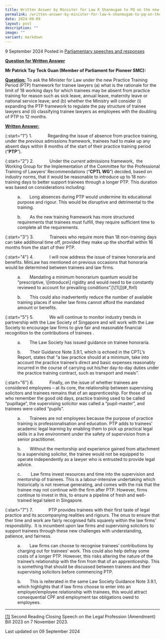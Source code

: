 ```yaml
---
title: Written Answer by Minister for Law K Shanmugam to PQ on the new Practice Training Period framework for trainee lawyers
permalink: /written-answer-by-minister-for-law-k-shanmugam-to-pq-on-the-new-ptp-framework-for-trainee-lawyers/
date: 2024-09-09
layout: post
description: ""
image: ""
variant: markdown
---
```

9 September 2024 Posted in [Parliamentary speeches and responses](/news/parliamentary-speeches) 

<b><u>Question for Written Answer</u></b>

**Mr Patrick Tay Teck Guan (Member of Parliament for Pioneer SMC):** 

<b><u>Question:</u></b>
To ask the Minister for Law under the new Practice Training Period (PTP) framework for trainee lawyers (a) what is the rationale for the limit of 18 working days for which trainees may be absent from practice training for reason such as sick leave, annual leave, maternity leave or national service leave; and (b) whether the Ministry will consider (i) expanding the PTP framework to regulate the pay structure of trainee lawyers and (ii) classifying trainee lawyers as employees with the doubling of PTP to 12 months.

<b><u>Written Answer:</u></b>

{:start="1"}
1.&nbsp;&nbsp;&nbsp;&nbsp;&nbsp;&nbsp;&nbsp;&nbsp;&nbsp;&nbsp;&nbsp;&nbsp; Regarding the issue of absence from practice training, under the _previous_ admissions framework, trainees had to make up any absent days within 8 months of the start of their practice training period (“**PTP**”).

{:start="2"}
2.&nbsp;&nbsp;&nbsp;&nbsp;&nbsp;&nbsp;&nbsp;&nbsp;&nbsp;&nbsp;&nbsp;&nbsp; Under the _current_ admissions framework, &nbsp;the Working Group for the Implementation of the Committee for the Professional Training of Lawyers’ Recommendations (“**CPTL WG**”) decided, based on industry norms, that it would be reasonable to introduce up to 18 non-training days to better support trainees through a longer PTP. This duration was based on considerations including:

<p style="margin-left: 40px">
a.&nbsp;&nbsp;&nbsp;&nbsp;&nbsp;&nbsp; Long absences during PTP would undermine its educational purpose and rigour. This would be disruptive and detrimental to the training.</p>

<p style="margin-left: 40px">
b.&nbsp;&nbsp;&nbsp;&nbsp;&nbsp;&nbsp; As the new training framework has more structured requirements that trainees must fulfill, they require sufficient time to complete all the requirements.</p>

{:start="3"}
3.&nbsp;&nbsp;&nbsp;&nbsp;&nbsp;&nbsp;&nbsp;&nbsp;&nbsp;&nbsp;&nbsp;&nbsp; Trainees who require more than 18 non-training days can take additional time off, provided they make up the shortfall within 16 months from the start of their PTP.

{:start="4"}
4.&nbsp;&nbsp;&nbsp;&nbsp;&nbsp;&nbsp;&nbsp;&nbsp;&nbsp;&nbsp;&nbsp;&nbsp; I will now address the issue of trainee honoraria and benefits. MinLaw has mentioned on previous occasions that honoraria would be determined between trainees and law firms.

<p style="margin-left: 40px">
a.&nbsp;&nbsp;&nbsp;&nbsp;&nbsp;&nbsp; Mandating a minimum honorarium quantum would be “prescriptive, \[introduce\] rigidity and would need to be constantly reviewed to account for prevailing conditions”.[\[1\]](#_ftn1)</p>

<p style="margin-left: 40px">
b.&nbsp;&nbsp;&nbsp;&nbsp;&nbsp;&nbsp; This could also inadvertently reduce the number of available training places if smaller law firms cannot afford the mandated amount or benefits.</p>

{:start="5"}
5.&nbsp;&nbsp;&nbsp;&nbsp;&nbsp;&nbsp;&nbsp;&nbsp;&nbsp;&nbsp;&nbsp;&nbsp; We will continue to monitor industry trends in partnership with the Law Society of Singapore and will work with the Law Society to encourage law firms to give fair and reasonable financial recognition to the contributions of trainees .

<p style="margin-left: 40px">
a.&nbsp;&nbsp;&nbsp;&nbsp;&nbsp;&nbsp; The Law Society has issued guidance on trainee honoraria.</p>

<p style="margin-left: 40px">
b.&nbsp;&nbsp;&nbsp;&nbsp;&nbsp;&nbsp; Their Guidance Note 3.9.1, which is echoed in the CPTL’s Report, states that “a law practice should at a minimum, take into account the practice trainee’s direct and basic expenses reasonably incurred in the course of carrying out his/her day-to-day duties under the practice training contract, such as transport and meals”.</p>

{:start="6"}
6.&nbsp;&nbsp;&nbsp;&nbsp;&nbsp;&nbsp;&nbsp;&nbsp;&nbsp;&nbsp;&nbsp;&nbsp; Finally, on the issue of whether trainees are considered employees – at its core, the relationship between supervising solicitors and trainees remains that of an apprenticeship. For those of us who remember the good old days, practice training used to be called “pupillage”, the supervising solicitor was called a “pupil-master”, and trainees were called “pupils”.

<p style="margin-left: 40px">
a.&nbsp;&nbsp;&nbsp;&nbsp;&nbsp;&nbsp; Trainees are not employees because the purpose of practice training is professionalisation and education. PTP adds to trainees’ academic legal learning by enabling them to pick up practical legal skills in a live environment under the safety of supervision from a senior practitioner.</p>

<p style="margin-left: 40px">
b.&nbsp;&nbsp;&nbsp;&nbsp;&nbsp;&nbsp; Without the mentorship and experience gained from attachment to a supervising solicitor, the trainee would not be equipped to operate independently as a lawyer who is entrusted to provide legal advice.</p>

<p style="margin-left: 40px">
c.&nbsp;&nbsp;&nbsp;&nbsp;&nbsp;&nbsp;&nbsp; Law firms invest resources and time into the supervision and mentorship of trainees. This is a labour-intensive undertaking which historically is not revenue generating, and comes with the risk that the trainee may not continue with the firm after PTP. However, firms continue to invest in this, to ensure a pipeline of fresh and well-trained legal talent in Singapore.</p>

{:start="7"}
7.&nbsp;&nbsp;&nbsp;&nbsp;&nbsp;&nbsp;&nbsp;&nbsp;&nbsp;&nbsp;&nbsp;&nbsp; PTP provides trainees with their first taste of legal practice and its accompanying realities and rigours. The onus to ensure that ther time and work are fairly recognised falls squarely within the law firms’ responsbility.&nbsp; It is incumbent upon law firms and supervising solicitors to support trainees through these new challenges with understanding, patience, and fairness.

<p style="margin-left: 40px">
a.&nbsp;&nbsp;&nbsp;&nbsp;&nbsp;&nbsp; Law firms can choose to recognise trainees’ contributions by charging out for trainees’ work. This could also help defray some costs of a longer PTP. However, this risks altering the nature of the trainee’s relationship with the firm from that of an apprenticeship. This is something that should be discussed between trainees and their supervising solicitors before commencing PTP.</p>

<p style="margin-left: 40px">
b.&nbsp;&nbsp;&nbsp;&nbsp;&nbsp;&nbsp; This is reiterated in the same Law Society Guidance Note 3.9.1, which highlights that if law firms choose to enter into an employer/employee relationship with trainees, this would attract consequential CPF and employment tax obligations owed to employees.</p>
 

* * *

[\[1\]](#_ftnref1) Second Reading Closing Speech on the Legal Profession (Amendment) Bill 2023 on 7 November 2023.

<p class="right-side-updated">Last updated on 09 September 2024</p>
